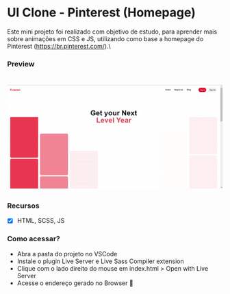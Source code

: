 # UI Clone - Pinterest (Homepage)
Este mini projeto foi realizado com objetivo de estudo, para aprender mais sobre animações em CSS e JS, utilizando como base a homepage do Pinterest (https://br.pinterest.com/).\

### Preview

<h1 align="center">
  <img alt="Pinterest UI Clone" title="#Pinterest UI Clone" src="./assets/pinterest-clone-video.gif" />
</h1>

### Recursos 
- [x]  HTML, SCSS, JS

### Como acessar?
- Abra a pasta do projeto no VSCode
- Instale o plugin Live Server e Live Sass Compiler extension
- Clique com o lado direito do mouse em index.html > Open with Live Server
- Acesse o endereço gerado no Browser 🚀
